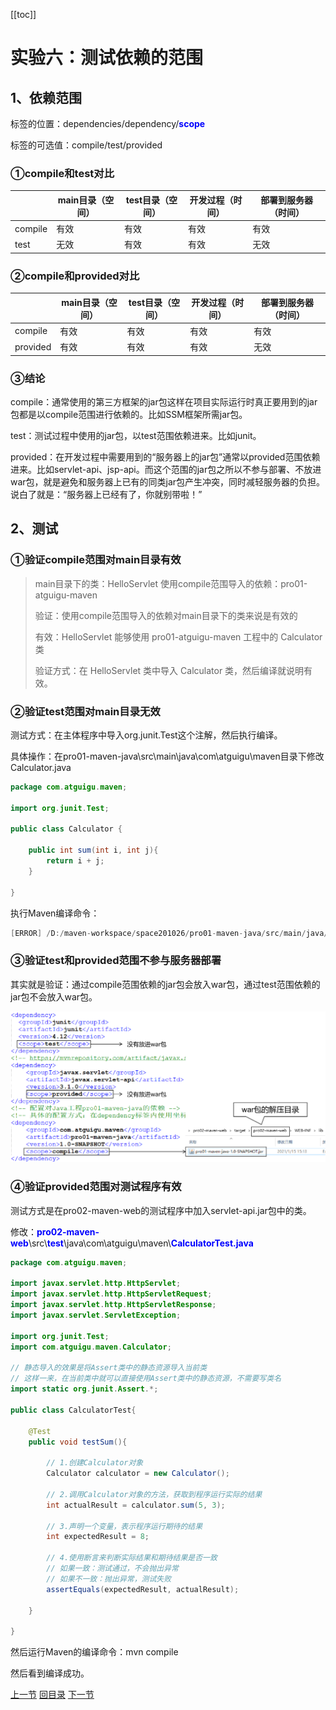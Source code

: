 [[toc]]

# 实验六：测试依赖的范围



## 1、依赖范围

标签的位置：dependencies/dependency/<span style="color:blue;font-weight:bold;">scope</span>

标签的可选值：compile/test/provided



### ①compile和test对比

|         | main目录（空间） | test目录（空间） | 开发过程（时间） | 部署到服务器（时间） |
| ------- | ---------------- | ---------------- | ---------------- | -------------------- |
| compile | 有效             | 有效             | 有效             | 有效                 |
| test    | 无效             | 有效             | 有效             | 无效                 |



### ②compile和provided对比

|          | main目录（空间） | test目录（空间） | 开发过程（时间） | 部署到服务器（时间） |
| -------- | ---------------- | ---------------- | ---------------- | -------------------- |
| compile  | 有效             | 有效             | 有效             | 有效                 |
| provided | 有效             | 有效             | 有效             | 无效                 |



### ③结论

compile：通常使用的第三方框架的jar包这样在项目实际运行时真正要用到的jar包都是以compile范围进行依赖的。比如SSM框架所需jar包。<br/>

test：测试过程中使用的jar包，以test范围依赖进来。比如junit。<br/>

provided：在开发过程中需要用到的“服务器上的jar包”通常以provided范围依赖进来。比如servlet-api、jsp-api。而这个范围的jar包之所以不参与部署、不放进war包，就是避免和服务器上已有的同类jar包产生冲突，同时减轻服务器的负担。说白了就是：“服务器上已经有了，你就别带啦！”<br/>



## 2、测试

### ①验证compile范围对main目录有效

> main目录下的类：HelloServlet
> 使用compile范围导入的依赖：pro01-atguigu-maven
>
> 验证：使用compile范围导入的依赖对main目录下的类来说是有效的
>
> 有效：HelloServlet 能够使用 pro01-atguigu-maven 工程中的 Calculator 类
>
> 验证方式：在 HelloServlet 类中导入 Calculator 类，然后编译就说明有效。



### ②验证test范围对main目录无效

测试方式：在主体程序中导入org.junit.Test这个注解，然后执行编译。

具体操作：在pro01-maven-java\src\main\java\com\atguigu\maven目录下修改Calculator.java

```java
package com.atguigu.maven;

import org.junit.Test;

public class Calculator {
	
	public int sum(int i, int j){
		return i + j;
	}
	
}
```

执行Maven编译命令：

```java
[ERROR] /D:/maven-workspace/space201026/pro01-maven-java/src/main/java/com/atguigu/maven/Calculator.java:[3,17] 程序包org.junit不存在
```



### ③验证test和provided范围不参与服务器部署

其实就是验证：通过compile范围依赖的jar包会放入war包，通过test范围依赖的jar包不会放入war包。

![./images](./images/img026.png)



### ④验证provided范围对测试程序有效

测试方式是在pro02-maven-web的测试程序中加入servlet-api.jar包中的类。

修改：<span style="color:blue;font-weight:bold;">pro02-maven-web</span>\src\\<span style="color:blue;font-weight:bold;">test</span>\java\com\atguigu\maven\\<span style="color:blue;font-weight:bold;">CalculatorTest.java</span>

```java
package com.atguigu.maven;

import javax.servlet.http.HttpServlet;
import javax.servlet.http.HttpServletRequest;
import javax.servlet.http.HttpServletResponse;
import javax.servlet.ServletException;

import org.junit.Test;
import com.atguigu.maven.Calculator;

// 静态导入的效果是将Assert类中的静态资源导入当前类
// 这样一来，在当前类中就可以直接使用Assert类中的静态资源，不需要写类名
import static org.junit.Assert.*;

public class CalculatorTest{
	
	@Test
	public void testSum(){
		
		// 1.创建Calculator对象
		Calculator calculator = new Calculator();
		
		// 2.调用Calculator对象的方法，获取到程序运行实际的结果
		int actualResult = calculator.sum(5, 3);
		
		// 3.声明一个变量，表示程序运行期待的结果
		int expectedResult = 8;
		
		// 4.使用断言来判断实际结果和期待结果是否一致
		// 如果一致：测试通过，不会抛出异常
		// 如果不一致：抛出异常，测试失败
		assertEquals(expectedResult, actualResult);
		
	}
	
}
```

然后运行Maven的编译命令：mvn compile

然后看到编译成功。



[上一节](verse05.html) [回目录](index.html) [下一节](verse07.html)